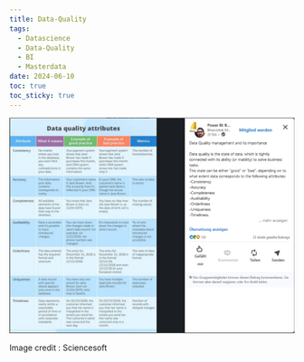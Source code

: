 ```yaml
---
title: Data-Quality
tags:
  - Datascience
  - Data-Quality
  - BI
  - Masterdata
date: 2024-06-10
toc: true
toc_sticky: true
---
```


![](_asset/2024-06-10-Data-Quality_image_1.png)

Image credit : Sciencesoft

# 